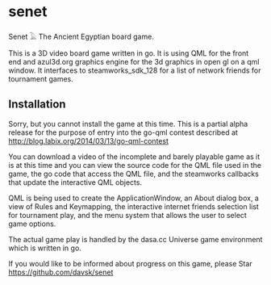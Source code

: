 senet
=====

Senet 𓄿 The Ancient Egyptian board game.

This is a 3D video board game written in go. It is using QML for the front end and azul3d.org graphics engine for the 3d graphics in open gl on a qml window. It interfaces to steamworks_sdk_128 for a list of network friends for tournament games.

Installation
------------

Sorry, but you cannot install the game at this time. This is a partial alpha release for the purpose of entry into the go-qml contest described at http://blog.labix.org/2014/03/13/go-qml-contest

You can download a video of the incomplete and barely playable game as it is at this time 
and you can view the source code for the QML file used in the game, the go code that access the QML file, 
and the steamworks callbacks that update the interactive QML objects.

QML is being used to create the ApplicationWindow, an About dialog box, a view of Rules and Keymapping, 
the interactive internet friends selection list for tournament play, and the menu system that allows the user to select game options.

The actual game play is handled by the dasa.cc Universe game environment which is written in go.

If you would like to be informed about progress on this game, please Star https://github.com/davsk/senet